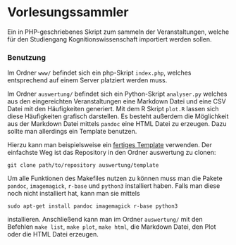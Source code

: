 # Vorlesungssammler

Ein in PHP-geschriebenes Skript zum sammeln der Veranstaltungen, welche für den Studiengang Kognitionswissenschaft importiert werden sollen.

### Benutzung
Im Ordner `www/` befindet sich ein php-Skript `index.php`, welches entsprechend auf einem Server platziert werden muss.  

Im Ordner `auswertung/` befindet sich ein Python-Skript `analyser.py` welches aus den eingereichten Veranstaltungen eine Markdown Datei und eine CSV Datei mit den Häufigkeiten generiert. Mit dem R Skript `plot.R` lassen sich diese Häufigkeiten grafisch darstellen. Es besteht außerdem die Möglichkeit aus der Markdown Datei mittels `pandoc` eine HTML Datei zu erzeugen. Dazu sollte man allerdings ein Template benutzen.

Hierzu kann man beispielsweise ein [fertiges Template](https://github.com/tonyblundell/pandoc-bootstrap-template) verwenden. Der einfachste Weg ist das Repository in den Ordner auswertung zu clonen:
```
git clone path/to/repository auswertung/template
```
Um alle Funktionen des Makefiles nutzen zu können muss man die Pakete `pandoc`, `imagemagick`, `r-base` und `python3` installiert haben. Falls man diese noch nicht installiert hat, kann man sie mittels
```
sudo apt-get install pandoc imagemagick r-base python3
```
installieren. Anschließend kann man im Ordner `auswertung/` mit den Befehlen `make list`, `make plot`, `make html`, die Markdown Datei, den Plot oder die HTML Datei erzeugen.
